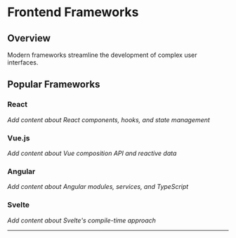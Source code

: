 # Frontend Frameworks

## Overview

Modern frameworks streamline the development of complex user interfaces.

## Popular Frameworks

### React
*Add content about React components, hooks, and state management*

### Vue.js
*Add content about Vue composition API and reactive data*

### Angular
*Add content about Angular modules, services, and TypeScript*

### Svelte
*Add content about Svelte's compile-time approach*

---
